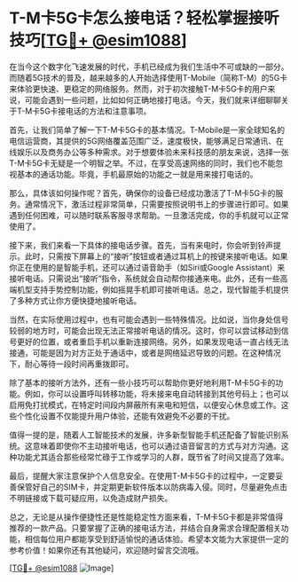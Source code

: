 # T-M卡5G卡怎么接电话？轻松掌握接听技巧[[TG💪+ @esim1088](https://t.me/s/esim1088)]

在当今这个数字化飞速发展的时代，手机已经成为我们生活中不可或缺的一部分。而随着5G技术的普及，越来越多的人开始选择使用T-Mobile（简称T-M）的5G卡来体验更快速、更稳定的网络服务。然而，对于初次接触T-M卡5G卡的用户来说，可能会遇到一些问题，比如如何正确地接打电话。今天，我们就来详细聊聊关于T-M卡5G卡接电话的方法和注意事项。

首先，让我们简单了解一下T-M卡5G卡的基本情况。T-Mobile是一家全球知名的电信运营商，其提供的5G网络覆盖范围广泛，速度极快，能够满足日常通讯、在线娱乐以及商务办公等多种需求。对于想要体验未来科技感的朋友来说，选择一张T-M卡5G卡无疑是一个明智之举。不过，在享受高速网络的同时，我们也不能忽视基本的通话功能。毕竟，手机最原始的功能之一就是用来接打电话的。

那么，具体该如何操作呢？首先，确保你的设备已经成功激活了T-M卡5G卡的服务。通常情况下，激活过程非常简单，只需要按照说明书上的步骤进行即可。如果遇到任何困难，可以随时联系客服寻求帮助。一旦激活完成，你的手机就可以正常使用了。

接下来，我们来看一下具体的接电话步骤。首先，当有来电时，你会听到铃声提示。此时，只需按下屏幕上的“接听”按钮或者通过耳机上的按键来接听电话。如果你正在使用的是智能手机，还可以通过语音助手（如Siri或Google Assistant）来接听电话。只需说出“接听”指令，系统就会自动帮你接通来电。此外，还有一些高端机型支持手势控制功能，例如摇晃手机即可接听电话。总之，现代智能手机提供了多种方式让你方便快捷地接听电话。

当然，在实际使用过程中，也有可能会遇到一些特殊情况。比如说，当你身处信号较弱的地方时，可能会出现无法正常接听电话的情况。这时，你可以尝试移动到信号更好的位置，或者重启手机以重新连接网络。另外，如果发现电话一直占线无法接通，可能是因为对方正处于通话中，或者是网络延迟导致的问题。在这种情况下，耐心等待一段时间再重拨即可。

除了基本的接听方法外，还有一些小技巧可以帮助你更好地利用T-M卡5G卡的功能。例如，你可以设置呼叫转移功能，将未接来电自动转接到其他号码上；也可以启用免打扰模式，在特定时间段内屏蔽所有来电和短信，以便安心休息或工作。这些个性化设置不仅能提升用户体验，还能有效避免不必要的干扰。

值得一提的是，随着人工智能技术的发展，许多新型智能手机还配备了智能识别系统。这意味着即使你不主动接听电话，也可以通过语音留言的方式与对方沟通。这种功能尤其适合那些经常忙碌于工作或学习的人群，既节省了时间又提高了效率。

最后，提醒大家注意保护个人信息安全。在使用T-M卡5G卡的过程中，一定要妥善保管好自己的SIM卡，并定期更新软件版本以防病毒入侵。同时，尽量避免点击不明链接或下载可疑应用，以免造成财产损失。

总之，无论是从操作便捷性还是性能稳定性方面来看，T-M卡5G卡都是非常值得推荐的一款产品。只要掌握了正确的接电话方法，并结合自身需求合理配置相关功能，相信每位用户都能享受到舒适愉悦的通话体验。希望本文能为大家提供一定的参考价值！如果你还有其他疑问，欢迎随时留言交流哦。

[[TG💪+ @esim1088](https://t.me/s/esim1088) ![Image](https://i.postimg.cc/4NQfJmqS/Snipaste-2025-05-13-00-14-12.png)]